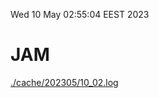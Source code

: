 Wed 10 May 02:55:04 EEST 2023
# JAM
<a href='./cache/202305/10_02.log'>./cache/202305/10_02.log</a>
